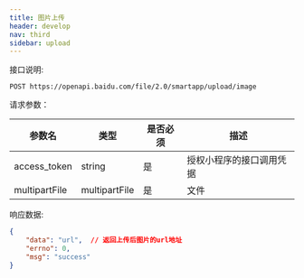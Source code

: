 ```yaml
---
title: 图片上传
header: develop
nav: third
sidebar: upload
---
```

接口说明:
```
POST https://openapi.baidu.com/file/2.0/smartapp/upload/image
```
请求参数：

|参数名|	类型|	是否必须|	描述|
|---|---|---|---|
|access_token|	string|	是|	授权小程序的接口调用凭据|
|multipartFile|	multipartFile|	是|	文件|
响应数据:
```json
{
    "data": "url",  // 返回上传后图片的url地址
    "errno": 0,
    "msg": "success"
}
```